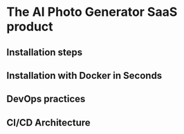 # The AI Photo Generator SaaS product

## Installation steps

## Installation with Docker in Seconds

## DevOps practices

## CI/CD Architecture
